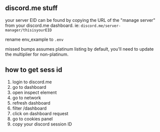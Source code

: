 ## discord.me stuff

your server EID can be found by copying the URL of the "manage server" from your discord.me dashboard. 
ie: `discord.me/server-manager/thisisyourEID`  

rename env_example to `.env`  

missed bumps assumes platinum listing by default, you'll need to update the multiplier for non-platinum.  

## how to get sess id

1. login to discord.me
2. go to dashboard
3. open inspect element
4. go to network
5. refresh dashboard
6. filter /dashboard
7. click on dashboard request
8. go to cookies panel
9. copy your discord session ID

